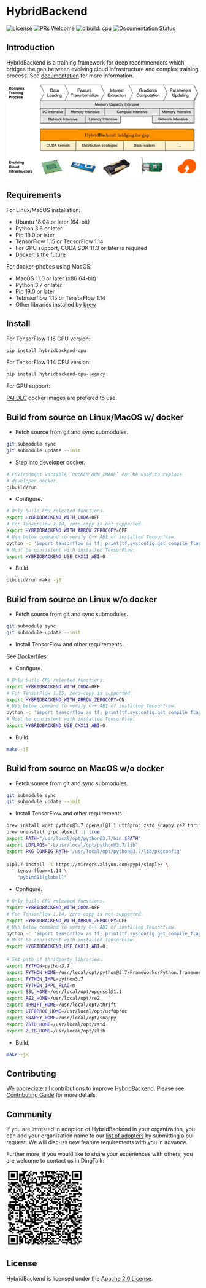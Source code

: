 # HybridBackend

[![License](https://img.shields.io/badge/License-Apache%202.0-blue.svg)](https://opensource.org/licenses/Apache-2.0)
[![PRs Welcome](https://img.shields.io/badge/PRs-welcome-brightgreen.svg?style=flat-square)](http://makeapullrequest.com)
[![cibuild: cpu](https://github.com/alibaba/HybridBackend/actions/workflows/cpu-cibuild.yaml/badge.svg?branch=main&event=push)](https://github.com/alibaba/HybridBackend/actions/workflows/cpu-cibuild.yaml)
[![Documentation Status](https://readthedocs.org/projects/hybridbackend/badge/?version=latest)](https://hybridbackend.readthedocs.io/en/latest/?badge=latest)

## Introduction

HybridBackend is a training framework for deep recommenders which bridges the
gap between evolving cloud infrastructure and complex training process. See
[documentation](https://hybridbackend.readthedocs.io/en/latest/) for more
information.

![bridging](images/bridging_the_gap.png)

## Requirements

For Linux/MacOS installation:

- Ubuntu 18.04 or later (64-bit)
- Python 3.6 or later
- Pip 19.0 or later
- TensorFlow 1.15 or TensorFlow 1.14
- For GPU support, CUDA SDK 11.3 or later is required
- [Docker is the future](https://docs.docker.com/engine/install/)

For docker-phobes using MacOS:

- MacOS 11.0 or later (x86 64-bit)
- Python 3.7 or later
- Pip 19.0 or later
- Tebnsorflow 1.15 or TensorFlow 1.14
- Other libraries installed by [brew](https://brew.sh/)

## Install

For TensorFlow 1.15 CPU version:

```bash
pip install hybridbackend-cpu
```

For TensorFlow 1.14 CPU version:

```bash
pip install hybridbackend-cpu-legacy
```

For GPU support:

[PAI DLC](https://www.aliyun.com/activity/bigdata/pai-dlc) docker images are
prefered to use.

## Build from source on Linux/MacOS w/ docker

- Fetch source from git and sync submodules.

```bash
git submodule sync
git submodule update --init
```

- Step into developer docker.

```bash
# Environment variable `DOCKER_RUN_IMAGE` can be used to replace
# developer docker.
cibuild/run
```

- Configure.

```bash
# Only build CPU releated functions.
export HYBRIDBACKEND_WITH_CUDA=OFF
# For TensorFlow 1.14, zero-copy is not supported.
export HYBRIDBACKEND_WITH_ARROW_ZEROCOPY=OFF
# Use below command to verify C++ ABI of installed Tensorflow.
python -c 'import tensorflow as tf; print(tf.sysconfig.get_compile_flags())'
# Must be consistent with installed TensorFlow.
export HYBRIDBACKEND_USE_CXX11_ABI=0
```

- Build.

```bash
cibuild/run make -j8
```

## Build from source on Linux w/o docker

- Fetch source from git and sync submodules.

```bash
git submodule sync
git submodule update --init
```

- Install TensorFlow and other requirements.

See [Dockerfiles](cibuild/dockerfiles/).

- Configure.

```bash
# Only build CPU releated functions.
export HYBRIDBACKEND_WITH_CUDA=OFF
# For TensorFlow 1.15, zero-copy is supported.
export HYBRIDBACKEND_WITH_ARROW_ZEROCOPY=ON
# Use below command to verify C++ ABI of installed Tensorflow.
python -c 'import tensorflow as tf; print(tf.sysconfig.get_compile_flags())'
# Must be consistent with installed TensorFlow.
export HYBRIDBACKEND_USE_CXX11_ABI=0
```

- Build.

```bash
make -j8
```

## Build from source on MacOS w/o docker

- Fetch source from git and sync submodules.

```bash
git submodule sync
git submodule update --init
```

- Install TensorFlow and other requirements.

```bash
brew install wget python@3.7 openssl@1.1 utf8proc zstd snappy re2 thrift zlib
brew uninstall grpc abseil || true
export PATH="/usr/local/opt/python@3.7/bin:$PATH"
export LDFLAGS="-L/usr/local/opt/python@3.7/lib"
export PKG_CONFIG_PATH="/usr/local/opt/python@3.7/lib/pkgconfig"

pip3.7 install -i https://mirrors.aliyun.com/pypi/simple/ \
    tensorflow==1.14 \
    "pybind11[global]"
```

- Configure.

```bash
# Only build CPU releated functions.
export HYBRIDBACKEND_WITH_CUDA=OFF
# For TensorFlow 1.14, zero-copy is not supported.
export HYBRIDBACKEND_WITH_ARROW_ZEROCOPY=OFF
# Use below command to verify C++ ABI of installed Tensorflow.
python -c 'import tensorflow as tf; print(tf.sysconfig.get_compile_flags())'
# Must be consistent with installed TensorFlow.
export HYBRIDBACKEND_USE_CXX11_ABI=0

# Set path of thridparty libraries.
export PYTHON=python3.7
export PYTHON_HOME=/usr/local/opt/python@3.7/Frameworks/Python.framework/Versions/Current
export PYTHON_IMPL=python3.7
export PYTHON_IMPL_FLAG=m
export SSL_HOME=/usr/local/opt/openssl@1.1
export RE2_HOME=/usr/local/opt/re2
export THRIFT_HOME=/usr/local/opt/thrift
export UTF8PROC_HOME=/usr/local/opt/utf8proc
export SNAPPY_HOME=/usr/local/opt/snappy
export ZSTD_HOME=/usr/local/opt/zstd
export ZLIB_HOME=/usr/local/opt/zlib
```

- Build.

```bash
make -j8
```

## Contributing

We appreciate all contributions to improve HybridBackend. Please see
[Contributing Guide](CONTRIBUTING.md) for more details.

## Community

If you are intrested in adoption of HybridBackend in your organization, you can
add your organization name to our [list of adopters](ADOPTERS.md) by submitting
a pull request. We will discuss new feature requirements with you in advance.

Further more, if you would like to share your experiences with others, you are
welcome to contact us in DingTalk:

<img src="images/hbcommunity.png" alt="community" width="200"/>

## License

HybridBackend is licensed under the [Apache 2.0 License](LICENSE).
